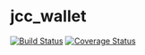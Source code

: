 # jcc_wallet

[![Build Status](https://travis-ci.com/JCCDex/jcc_wallet.svg?branch=master)](https://travis-ci.com/JCCDex/jcc_wallet)
[![Coverage Status](https://coveralls.io/repos/github/JCCDex/jcc_wallet/badge.svg?branch=master)](https://coveralls.io/github/JCCDex/jcc_wallet?branch=master)

